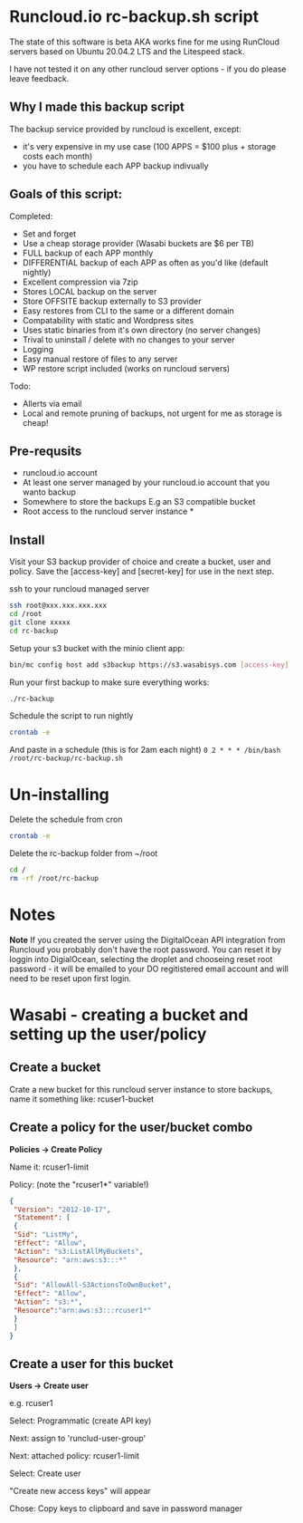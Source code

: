 # Runcloud.io rc-backup.sh script
The state of this software is beta AKA works fine for me using RunCloud servers
based on Ubuntu 20.04.2 LTS and the Litespeed stack.

I have not tested it on any other runcloud server options - if you do please
leave feedback.

## Why I made this backup script
The backup service provided by runcloud is excellent, except:

- it's very expensive in my use case (100 APPS = $100 plus +
  storage costs each month)
- you have to schedule each APP backup indivually

## Goals of this script:

Completed:
- Set and forget
- Use a cheap storage provider (Wasabi buckets are $6 per TB)
- FULL backup of each APP monthly
- DIFFERENTIAL backup of each APP as often as you'd like (default nightly)
- Excellent compression via 7zip
- Stores LOCAL backup on the server
- Store OFFSITE backup externally to S3 provider
- Easy restores from CLI to the same or a different domain
- Compatability with static and Wordpress sites
- Uses static binaries from it's own directory (no server changes)
- Trival to uninstall / delete with no changes to your server
- Logging
- Easy manual restore of files to any server
- WP restore script included (works on runcloud servers)

Todo:
- Allerts via email
- Local and remote pruning of backups, not urgent for me as storage is cheap!

## Pre-requsits
- runcloud.io account
- At least one server managed by your runcloud.io account that you wanto backup
- Somewhere to store the backups E.g an S3 compatible bucket
- Root access to the runcloud server instance *

## Install
Visit your S3 backup provider of choice and create a bucket, user and policy. Save the [access-key] and [secret-key]  for use in the next step.

ssh to your runcloud managed server
```bash
ssh root@xxx.xxx.xxx.xxx
cd /root
git clone xxxxx
cd rc-backup
```

Setup your s3 bucket with the minio client app:
```bash
bin/mc config host add s3backup https://s3.wasabisys.com [access-key] [secret-key] 
```

Run your first backup to make sure everything works:
```bash
./rc-backup
```

Schedule the script to run nightly
```bash
crontab -e
```
And paste in a schedule (this is for 2am each night)
`0 2 * * * /bin/bash /root/rc-backup/rc-backup.sh`

# Un-installing
Delete the schedule from cron
```bash
crontab -e
```
Delete the rc-backup folder from ~/root
```bash
cd /
rm -rf /root/rc-backup
```

# Notes
**Note** If you created the server using the DigitalOcean API integration from
Runcloud you probably don't have the root password. You can reset it by loggin
into DigialOcean, selecting the droplet and chooseing reset root password - it
will be emailed to your DO regitistered email account and will need to be reset
upon first login.

# Wasabi - creating a bucket and setting up the user/policy

## Create a bucket

Crate a new bucket for this runcloud server instance to store backups, name it something like: rcuser1-bucket

## Create a policy for the user/bucket combo
**Policies -> Create Policy**

Name it: rcuser1-limit

Policy: (note the "rcuser1\*" variable!)

```json
{
 "Version": "2012-10-17",
 "Statement": [
 {
 "Sid": "ListMy",
 "Effect": "Allow",
 "Action": "s3:ListAllMyBuckets",
 "Resource": "arn:aws:s3:::*"
 },
 {
 "Sid": "AllowAll-S3ActionsToOwnBucket",
 "Effect": "Allow",
 "Action": "s3:*",
 "Resource":"arn:aws:s3:::rcuser1*"
 }
 ]
}
```

## Create a user for this bucket
**Users -> Create user**

e.g. rcuser1

Select: Programmatic (create API key)

Next: assign to 'runclud-user-group'

Next: attached policy: rcuser1-limit

Select: Create user

"Create new access keys" will appear

Chose: Copy keys to clipboard and save in password manager
